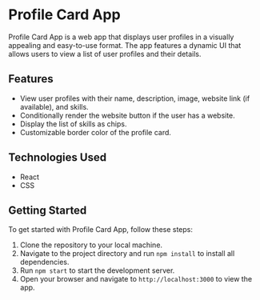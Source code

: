 
# Profile Card App

Profile Card App is a web app that displays user profiles in a visually appealing and easy-to-use format. The app features a dynamic UI that allows users to view a list of user profiles and their details.

## Features

- View user profiles with their name, description, image, website link (if available), and skills.
- Conditionally render the website button if the user has a website.
- Display the list of skills as chips.
- Customizable border color of the profile card.

## Technologies Used

- React
- CSS

## Getting Started

To get started with Profile Card App, follow these steps:

1. Clone the repository to your local machine.
2. Navigate to the project directory and run `npm install` to install all dependencies.
3. Run `npm start` to start the development server.
4. Open your browser and navigate to `http://localhost:3000` to view the app.
